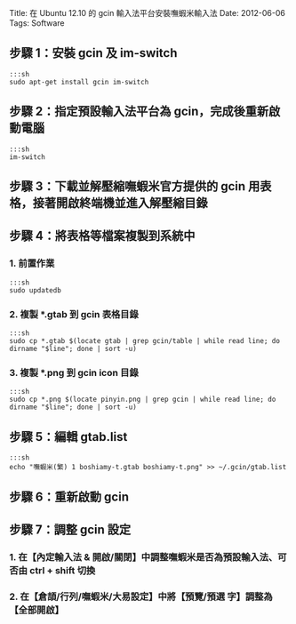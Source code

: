 Title: 在 Ubuntu 12.10 的 gcin 輸入法平台安裝嘸蝦米輸入法
Date: 2012-06-06
Tags: Software

## 步驟 1：安裝 gcin 及 im-switch

    :::sh
    sudo apt-get install gcin im-switch

## 步驟 2：指定預設輸入法平台為 gcin，完成後重新啟動電腦

    :::sh
    im-switch

## 步驟 3：下載並解壓縮嘸蝦米官方提供的 gcin 用表格，接著開啟終端機並進入解壓縮目錄

## 步驟 4：將表格等檔案複製到系統中

### 1. 前置作業

    :::sh
    sudo updatedb

### 2. 複製 \*.gtab 到 gcin 表格目錄

    :::sh
    sudo cp *.gtab $(locate gtab | grep gcin/table | while read line; do dirname "$line"; done | sort -u)

### 3. 複製 \*.png 到 gcin icon 目錄

    :::sh
    sudo cp *.png $(locate pinyin.png | grep gcin | while read line; do dirname "$line"; done | sort -u)

## 步驟 5：編輯 gtab.list

    :::sh
    echo "嘸蝦米(繁) 1 boshiamy-t.gtab boshiamy-t.png" >> ~/.gcin/gtab.list

## 步驟 6：重新啟動 gcin

## 步驟 7：調整 gcin 設定

### 1. 在【內定輸入法 & 開啟/關閉】中調整嘸蝦米是否為預設輸入法、可否由 ctrl + shift 切換

### 2. 在【倉頡/行列/嘸蝦米/大易設定】中將【預覽/預選 字】調整為【全部開啟】
